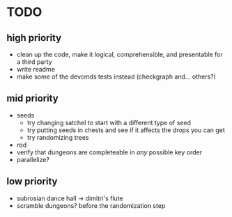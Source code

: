 # TODO

## high priority

- clean up the code, make it logical, comprehensible, and presentable for a
  third party
- write readme
- make some of the devcmds tests instead (checkgraph and… others?)

## mid priority

- seeds
	- try changing satchel to start with a different type of seed
	- try putting seeds in chests and see if it affects the drops you can get
	- try randomizing trees
- rod
- verify that dungeons are completeable in *any* possible key order
- parallelize?

## low priority

- subrosian dance hall -> dimitri's flute
- scramble dungeons? before the randomization step
